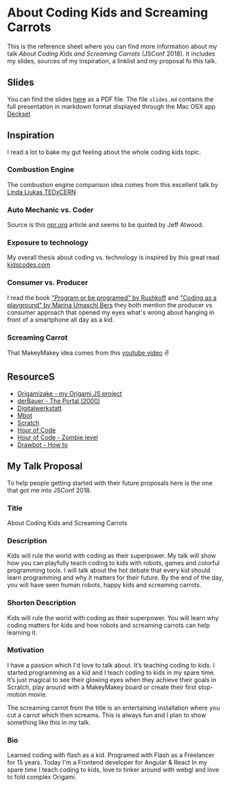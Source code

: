 # About Coding Kids and Screaming Carrots
This is the reference sheet where you can find more information about my talk *About Coding Kids and Screaming Carrots* (JSConf 2018).
It includes my slides, sources of my inspiration, a linklist and my proposal fo this talk.

## Slides
You can find the slides [here](slides-export.pdf) as a PDF file.
The file `slides.md` contains the full presentation in markdown format displayed through the Mac OSX app [Deckset](https://www.decksetapp.com/)

## Inspiration
I read a lot to bake my gut feeling about the whole coding kids topic.

### Combustion Engine
The combustion engine comparison idea comes from this excellent talk by
[Linda Liukas TEDxCERN](https://www.ted.com/talks/linda_liukas_a_delightful_way_to_teach_kids_about_computers/transcript?language=en#t-197361)

### Auto Mechanic vs. Coder
Source is this [npr.org](https://www.npr.org/sections/alltechconsidered/2014/01/25/266162832/computers-are-the-future-but-does-everyone-need-to-code) article
and seems to be quoted by Jeff Atwood.

### Exposure to technology
My overall thesis about coding vs. technology is inspired by this great read [kidscodes.com](https://www.kidscodecs.com/teach-kids-programming-computer-science/)

### Consumer vs. Producer
I read the book ["Program or be programed" by Rushkoff](https://www.amazon.de/Program-Be-Programmed-Commands-Digital) and ["Coding as a playground" by Marina Umaschi Bers](https://www.amazon.com/Coding-Playground-Programming-Computational-Childhood/dp/1138225622) they both mention the producer vs consumer approach that opened my eyes what's wrong about hanging in front of a smartphone all day as a kid.

### Screaming Carrot
That MakeyMakey idea comes from this [youtube video](https://www.youtube.com/watch?v=o4iTQ7lr2W0) ✌️


## ResourceS
+ [Origamizake - my Origami JS project](https://georgiee.github.io/origami/)
+ [derBauer - The Portal (2000)](http://www.derbauer.de/PAST/THE_PORTAL/)
+ [Digitalwerkstatt](http://www.digitalwerkstatt.de/)
+ [Mbot](http://www.makeblock.com/steam-kits/mbot)
+ [Scratch](https://scratch.mit.edu/)
+ [Hour of Code](https://hourofcode.com/us/learn)
+ [Hour of Code - Zombie level](https://studio.code.org/hoc/12)
+ [Drawbot - How to](https://www.youtube.com/watch?v=Dw1vx1gxEks)

## My Talk Proposal
To help people getting started with their future proposals here is the one that got me into JSConf 2018.


### Title
About Coding Kids and Screaming Carrots

### Description
Kids will rule the world with coding as their superpower.
My talk will show how you can playfully teach coding to kids with robots, games and colorful programming tools. I will talk about the hot debate that every kid should learn programming and why it matters for their future. By the end of the day, you will have seen human robots, happy kids and screaming carrots.

### Shorten Description
Kids will rule the world with coding as their superpower. You will learn why coding matters for kids and how robots and screaming carrots can help learning it.

### Motivation
I have a passion which I'd love to talk about. It’s teaching coding to kids. I started programming as a kid and I teach coding to kids in my spare time. It’s just magical to see their glowing eyes when they achieve their goals in Scratch, play around with a MakeyMakey board or create their first stop-motion movie.

The screaming carrot from the title is an entertaining installation where you cut a carrot which then screams. This is always fun and I plan to show something like this in my talk.

### Bio
Learned coding with flash as a kid.
Programed with Flash as a Freelancer for 15 years.
Today I'm a Frontend developer for Angular & React
In my spare time I teach coding to kids, love to tinker around with webgl and love to fold complex Origami.

